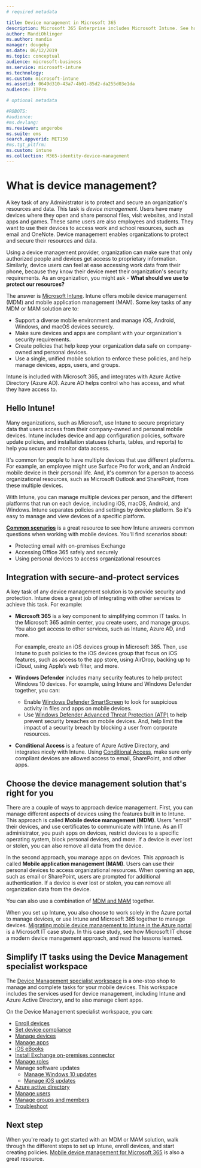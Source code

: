 ```yaml
---
# required metadata

title: Device management in Microsoft 365
description: Microsoft 365 Enterprise includes Microsoft Intune. See how Intune provides mobile device management and mobile application management for your organization. Read common scenarios, and use Intune to deploy Microsoft 365 in your environment. 
author: MandiOhlinger 
ms.author: mandia 
manager: dougeby 
ms.date: 06/12/2019
ms.topic: conceptual 
audience: microsoft-business
ms.service: microsoft-intune
ms.technology: 
ms.custom: microsoft-intune 
ms.assetid: 0649d310-43a7-4b01-85d2-da255d03e1da
audience: ITPro

# optional metadata

#ROBOTS:
#audience:
#ms.devlang:
ms.reviewer: angerobe
ms.suite: ems
search.appverid: MET150
#ms.tgt_pltfrm:
ms.custom: intune
ms.collection: M365-identity-device-management
---
```


# What is device management? 

A key task of any Administrator is to protect and secure an organization's resources and data. This task is *device management*. Users have many devices where they open and share personal files, visit websites, and install apps and games. These same users are also employees and students. They want to use their devices to access work and school resources, such as email and OneNote. Device management enables organizations to protect and secure their resources and data. 

Using a device management provider, organization can make sure that only authorized people and devices get access to proprietary information. Similarly, device users can feel at ease accessing work data from their phone, because they know their device meet their organization's security requirements. As an organization, you might ask - **What should we use to protect our resources?**

The answer is [Microsoft Intune](https://docs.microsoft.com/intune/introduction-intune). Intune offers mobile device management (MDM) and mobile application management (MAM). Some key tasks of any MDM or MAM solution are to:

- Support a diverse mobile environment and manage iOS, Android, Windows, and macOS devices securely.
- Make sure devices and apps are compliant with your organization's security requirements.
- Create policies that help keep your organization data safe on company-owned and personal devices.
- Use a single, unified mobile solution to enforce these policies, and help manage devices, apps, users, and groups.

Intune is included with Microsoft 365, and integrates with Azure Active Directory (Azure AD). Azure AD helps control who has access, and what they have access to.

## Hello Intune!
Many organizations, such as Microsoft, use Intune to secure proprietary data that users access from their company-owned and personal mobile devices. Intune includes device and app configuration policies, software update policies, and installation statuses (charts, tables, and reports) to help you secure and monitor data access.

It's common for people to have multiple devices that use different platforms. For example, an employee might use Surface Pro for work, and an Android mobile device in their personal life. And, it's common for a person to access organizational resources, such as Microsoft Outlook and SharePoint, from these multiple devices.

With Intune, you can manage multiple devices per person, and the different platforms that run on each device, including iOS, macOS, Android, and Windows. Intune separates policies and settings by device platform. So it's easy to manage and view devices of a specific platform.

**[Common scenarios](https://docs.microsoft.com/intune/common-scenarios)** is a great resource to see how Intune answers common questions when working with mobile devices. You'll find scenarios about:  
- Protecting email with on-premises Exchange
- Accessing Office 365 safely and securely
- Using personal devices to access organizational resources

## Integration with secure-and-protect services
A key task of any device management solution is to provide security and protection. Intune does a great job of integrating with other services to achieve this task. For example:

- **Microsoft 365** is a key component to simplifying common IT tasks. In the Microsoft 365 admin center, you create users, and manage groups. You also get access to other services, such as Intune, Azure AD, and more. 

  For example, create an iOS devices group in Microsoft 365. Then, use Intune to push policies to the iOS devices group that focus on iOS features, such as access to the app store, using AirDrop, backing up to iCloud, using Apple’s web filter, and more.

- **Windows Defender** includes many security features to help protect Windows 10 devices. For example, using Intune and Windows Defender together, you can: 

    - Enable [Windows Defender SmartScreen](https://docs.microsoft.com/intune/endpoint-protection-windows-10) to look for suspicious activity in files and apps on mobile devices. 
    - Use [Windows Defender Advanced Threat Protection (ATP)](https://docs.microsoft.com/intune/advanced-threat-protection) to help prevent security breaches on mobile devices. And, help limit the impact of a security breach by blocking a user from corporate resources.

- **Conditional Access** is a feature of Azure Active Directory, and integrates nicely with Intune. Using [Conditional Access](https://docs.microsoft.com/intune/conditional-access), make sure only compliant devices are allowed access to email, SharePoint, and other apps. 

## Choose the device management solution that's right for you

There are a couple of ways to approach device management. First, you can manage different aspects of devices using the features built in to Intune. This approach is called **Mobile device management (MDM)**. Users "enroll" their devices, and use certificates to communicate with Intune. As an IT administrator, you push apps on devices, restrict devices to a specific operating system, block personal devices, and more. If a device is ever lost or stolen, you can also remove all data from the device. 

In the second approach, you manage apps on devices. This approach is called **Mobile application management (MAM)**. Users can use their personal devices to access organizational resources. When opening an app, such as email or SharePoint, users are prompted for additional authentication. If a device is ever lost or stolen, you can remove all organization data from the device. 

You can also use a combination of [MDM and MAM](https://docs.microsoft.com/intune/byod-technology-decisions) together.

When you set up Intune, you also choose to work solely in the Azure portal to manage devices, or use Intune and Microsoft 365 together to manage devices. [Migrating mobile device management to Intune in the Azure portal](https://www.microsoft.com/itshowcase/Article/Content/1042/Migrating-mobile-device-management-to-Intune-in-the-Azure-portal) is a Microsoft IT case study. In this case study, see how Microsoft IT chose a modern device management approach, and read the lessons learned.

## Simplify IT tasks using the Device Management specialist workspace

The [Device Management specialist workspace](https://devicemanagement.portal.azure.com/) is a one-stop shop to manage and complete tasks for your mobile devices. This workspace includes the services used for device management, including Intune and Azure Active Directory, and to also manage client apps. 

On the Device Management specialist workspace, you can:

- [Enroll devices](https://docs.microsoft.com/intune/device-enrollment)
- [Set device compliance](https://docs.microsoft.com/intune/device-compliance-get-started)
- [Manage devices](https://docs.microsoft.com/intune/device-management)
- [Manage apps](https://docs.microsoft.com/intune/app-management)  
- [iOS eBooks](https://docs.microsoft.com/intune/vpp-ebooks-ios)  
- [Install Exchange on-premises connector](https://docs.microsoft.com/intune/exchange-connector-install)  
- [Manage roles](https://docs.microsoft.com/intune/role-based-access-control)  
- Manage software updates
  - [Manage Windows 10 updates](https://docs.microsoft.com/intune/windows-update-for-business-configure)  
  - [Manage iOS updates](https://docs.microsoft.com/intune/software-updates-ios)  
- [Azure active directory](https://docs.microsoft.com/azure/active-directory)  
- [Manage users](https://docs.microsoft.com/azure/active-directory/fundamentals/add-users-azure-active-directory)
- [Manage groups and members](https://docs.microsoft.com/azure/active-directory/fundamentals/active-directory-manage-groups)
- [Troubleshoot](https://docs.microsoft.com/intune/help-desk-operators)

## Next step
When you're ready to get started with an MDM or MAM solution, walk through the different steps to set up Intune, enroll devices, and start creating policies. [Mobile device management for Microsoft 365](https://docs.microsoft.com/microsoft-365/enterprise/mobility-infrastructure) is also a great resource.
